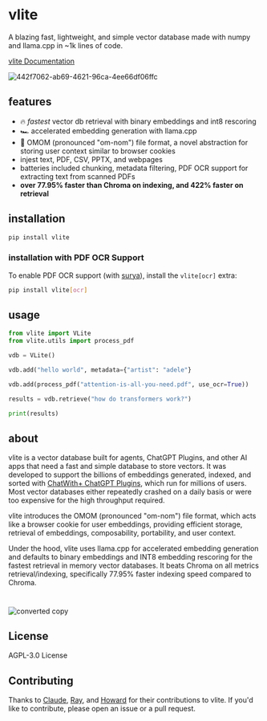 # vlite
A blazing fast, lightweight, and simple vector database made with numpy and llama.cpp in ~1k lines of code.

[vlite Documentation](docs.md)

![442f7062-ab69-4621-96ca-4ee66df06ffc](https://github.com/sdan/vlite/assets/22898443/fc36481c-f1f6-4973-8461-6aef3a04486d)

## features
- 🔥 *fastest* vector db retrieval with binary embeddings and int8 rescoring 
- 🏎️ accelerated embedding generation with llama.cpp
- 🍪 OMOM (pronounced "om-nom") file format, a novel abstraction for storing user context similar to browser cookies
- injest text, PDF, CSV, PPTX, and webpages
- batteries included chunking, metadata filtering, PDF OCR support for extracting text from scanned PDFs
- **over 77.95% faster than Chroma on indexing, and 422% faster on retrieval**

## installation
```bash
pip install vlite
```

### installation with PDF OCR Support
To enable PDF OCR support (with [surya](https://github.com/VikParuchuri/surya)), install the `vlite[ocr]` extra:
```bash
pip install vlite[ocr]
```

## usage
```python
from vlite import VLite
from vlite.utils import process_pdf

vdb = VLite()

vdb.add("hello world", metadata={"artist": "adele"}

vdb.add(process_pdf("attention-is-all-you-need.pdf", use_ocr=True))

results = vdb.retrieve("how do transformers work?")

print(results)
```

## about
vlite is a vector database built for agents, ChatGPT Plugins, and other AI apps that need a fast and simple database to store vectors. It was developed to support the billions of embeddings generated, indexed, and sorted with [ChatWith+ ChatGPT Plugins](https://plugins.sdan.io/), which run for millions of users. Most vector databases either repeatedly crashed on a daily basis or were too expensive for the high throughput required.

vlite introduces the OMOM (pronounced "om-nom") file format, which acts like a browser cookie for user embeddings, providing efficient storage, retrieval of embeddings, composability, portability, and user context.

Under the hood, vlite uses llama.cpp for accelerated embedding generation and defaults to binary embeddings and INT8 embedding rescoring for the fastest retrieval in memory vector databases. It beats Chroma on all metrics retrieval/indexing, specifically 77.95% faster indexing speed compared to Chroma.
#
![converted copy](https://github.com/sdan/vlite/assets/22898443/1b5b330d-0094-4da1-8d01-302255aa2010)

## License
AGPL-3.0 License

## Contributing
Thanks to [Claude](https://claude.ai), [Ray](https://github.com/raydelvecchio), and [Howard](https://github.com/HowieG) for their contributions to vlite. If you'd like to contribute, please open an issue or a pull request.